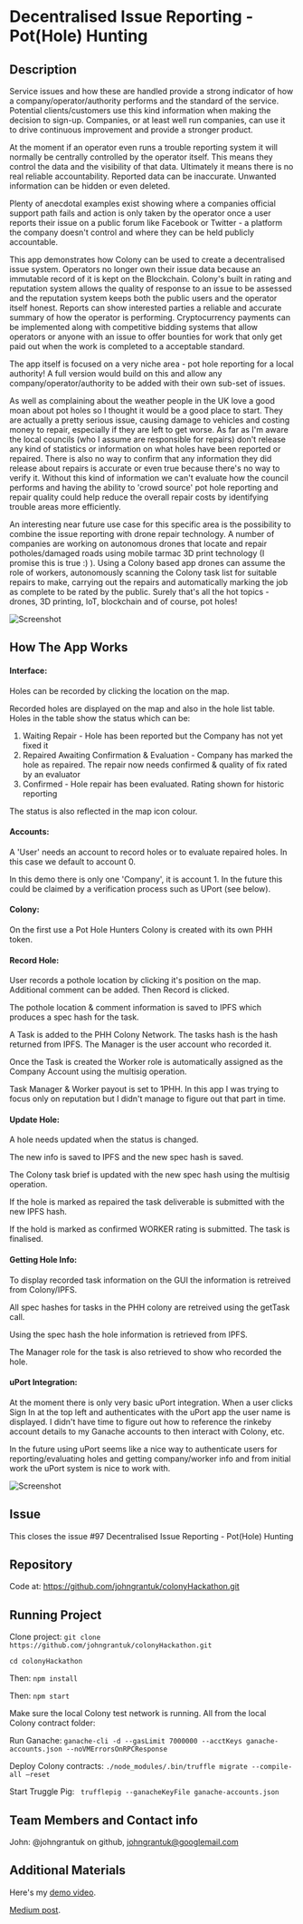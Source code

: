 # Decentralised Issue Reporting - Pot(Hole) Hunting

## Description
Service issues and how these are handled provide a strong indicator of how a company/operator/authority performs and the standard of the service. Potential clients/customers use this kind information when making the decision to sign-up. Companies, or at least well run companies, can use it to drive continuous improvement and provide a stronger product.

At the moment if an operator even runs a trouble reporting system it will normally be centrally controlled by the operator itself. This means they control the data and the visibility of that data. Ultimately it means there is no real reliable accountability. Reported data can be inaccurate. Unwanted information can be hidden or even deleted.

Plenty of anecdotal examples exist showing where a companies official support path fails and action is only taken by the operator once a user reports their issue on a public forum like Facebook or Twitter - a platform the company doesn't control and where they can be held publicly accountable.

This app demonstrates how Colony can be used to create a decentralised issue system. Operators no longer own their issue data because an immutable record of it is kept on the Blockchain. Colony's built in rating and reputation system allows the quality of response to an issue to be assessed and the reputation system keeps both the public users and the operator itself honest. Reports can show interested parties a reliable and accurate summary of how the operator is performing. Cryptocurrency payments can be implemented along with competitive bidding systems that allow operators or anyone with an issue to offer bounties for work that only get paid out when the work is completed to a acceptable standard.

The app itself is focused on a very niche area - pot hole reporting for a local authority! A full version would build on this and allow any company/operator/authority to be added with their own sub-set of issues.

As well as complaining about the weather people in the UK love a good moan about pot holes so I thought it would be a good place to start. They are actually a pretty serious issue, causing damage to vehicles and costing money to repair, especially if they are left to get worse. As far as I'm aware the local councils (who I assume are responsible for repairs) don't release any kind of statistics or information on what holes have been reported or repaired. There is  also no way to confirm that any information they did release about repairs is accurate or even true because there's no way to verify it. Without this kind of information we can't evaluate how the council performs and having the ability to 'crowd source' pot hole reporting and repair quality could help reduce the overall repair costs by identifying trouble areas more efficiently.

An interesting near future use case for this specific area is the possibility to combine the issue reporting with drone repair technology. A number of companies are working on autonomous drones that locate and repair potholes/damaged roads using mobile tarmac 3D print technology (I promise this is true :) ). Using a Colony based app drones can assume the role of workers, autonomously scanning the Colony task list for suitable repairs to make, carrying out the repairs and automatically marking the job as complete to be rated by the public. Surely that's all the hot topics - drones, 3D printing, IoT, blockchain and of course, pot holes!

![Screenshot](ScreenShot.png)

## How The App Works

#### Interface:

Holes can be recorded by clicking the location on the map.

Recorded holes are displayed on the map and also in the hole list table. Holes in the table show the status which can be:
1. Waiting Repair - Hole has been reported but the Company has not yet fixed it
2. Repaired Awaiting Confirmation & Evaluation - Company has marked the hole as repaired. The repair now needs confirmed & quality of fix rated by an evaluator
3. Confirmed - Hole repair has been evaluated. Rating shown for historic reporting

The status is also reflected in the map icon colour.

#### Accounts:

A 'User' needs an account to record holes or to evaluate repaired holes. In this case we default to account 0.

In this demo there is only one 'Company', it is account 1. In the future this could be claimed by a verification process such as UPort (see below).

#### Colony:

On the first use a Pot Hole Hunters Colony is created with its own PHH token.

#### Record Hole:

User records a pothole location by clicking it's position on the map. Additional comment can be added. Then Record is clicked.

The pothole location & comment information is saved to IPFS which produces a spec hash for the task.

A Task is added to the PHH Colony Network. The tasks hash is the hash returned from IPFS. The Manager is the user account who recorded it.

Once the Task is created the Worker role is automatically assigned as the Company Account using the multisig operation.

Task Manager & Worker payout is set to 1PHH. In this app I was trying to focus only on reputation but I didn't manage to figure out that part in time.

#### Update Hole:

A hole needs updated when the status is changed.

The new info is saved to IPFS and the new spec hash is saved.

The Colony task brief is updated with the new spec hash using the multisig operation.

If the hole is marked as repaired the task deliverable is submitted with the new IPFS hash.

If the hold is marked as confirmed WORKER rating is submitted. The task is finalised.

#### Getting Hole Info:

To display recorded task information on the GUI the information is retreived from Colony/IPFS.

All spec hashes for tasks in the PHH colony are retreived using the getTask call.

Using the spec hash the hole information is retrieved from IPFS.

The Manager role for the task is also retrieved to show who recorded the hole.

#### uPort Integration:

At the moment there is only very basic uPort integration. When a user clicks Sign In at the top left and authenticates with the uPort app the user name is displayed. I didn't have time to figure out how to reference the rinkeby account details to my Ganache accounts to then interact with Colony, etc.

In the future using uPort seems like a nice way to authenticate users for reporting/evaluating holes and getting company/worker info and from initial work the uPort system is nice to work with.

![Screenshot](Techs.png)

## Issue

This closes the issue #97 Decentralised Issue Reporting - Pot(Hole) Hunting

## Repository

Code at: https://github.com/johngrantuk/colonyHackathon.git

## Running Project

Clone project: ```git clone https://github.com/johngrantuk/colonyHackathon.git```

```cd colonyHackathon```

Then: ```npm install```

Then: ```npm start```

Make sure the local Colony test network is running. All from the local Colony contract folder:

Run Ganache: ```ganache-cli -d --gasLimit 7000000 --acctKeys ganache-accounts.json --noVMErrorsOnRPCResponse```

Deploy Colony contracts:
```./node_modules/.bin/truffle migrate --compile-all —reset```

Start Truggle Pig:
``` trufflepig --ganacheKeyFile ganache-accounts.json```

## Team Members and Contact info

John: @johngrantuk on github, johngrantuk@googlemail.com

## Additional Materials

Here's my [demo video](https://youtu.be/_V_vWxrxdo0).

[Medium post](https://medium.com/@johngrant/ethereum-development-colony-hackathon-consenys-academy-react-8fc845ea47f1).
